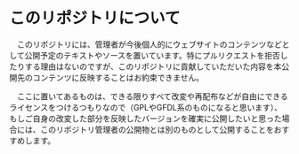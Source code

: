 # このリポジトリについて

　このリポジトリには、管理者が今後個人的にウェブサイトのコンテンツなどとして公開予定のテキストやソースを置いています。特にプルリクエストを拒否したりする理由はないのですが、このリポジトリに貢献していただいた内容を本公開先のコンテンツに反映することはお約束できません。

　ここに置いてあるものは、できる限りすべて改変や再配布などが自由にできるライセンスをつけるつもりなので（GPLやGFDL系のものになると思います）、もしご自身の改変した部分を反映したバージョンを確実に公開したいと思った場合には、このリポジトリ管理者の公開物とは別のものとして公開することをおすすめします。

